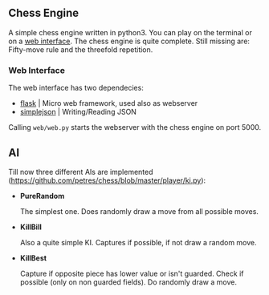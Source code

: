 ## Chess Engine

A simple chess engine written in python3. You can play on the terminal or on a [web interface](http://chess.pre.wiwiwi.at). The chess engine is quite complete. Still missing are: Fifty-move rule and the threefold repetition. 

### Web Interface

The web interface has two dependecies: 
* [flask](http://flask.pocoo.org/) | Micro web framework, used also as webserver
* [simplejson](http://simplejson.readthedocs.org/) | Writing/Reading JSON

Calling `web/web.py` starts the webserver with the chess engine on port 5000.

## AI 

Till now three different AIs are implemented (https://github.com/petres/chess/blob/master/player/ki.py):
* **PureRandom**

  The simplest one. Does randomly draw a move from all possible moves.
  
  
* **KillBill**

  Also a quite simple KI. Captures if possible, if not draw a random move.
  
  
* **KillBest**

  Capture if opposite piece has lower value or isn't guarded. Check if possible (only on non guarded fields). Do randomly draw a move.
